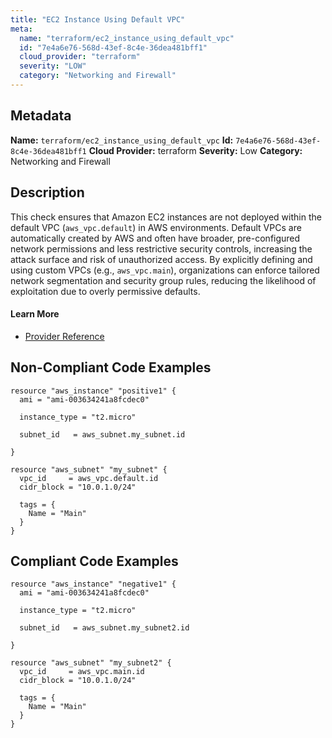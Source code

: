 ```yaml
---
title: "EC2 Instance Using Default VPC"
meta:
  name: "terraform/ec2_instance_using_default_vpc"
  id: "7e4a6e76-568d-43ef-8c4e-36dea481bff1"
  cloud_provider: "terraform"
  severity: "LOW"
  category: "Networking and Firewall"
---
```

## Metadata
**Name:** `terraform/ec2_instance_using_default_vpc`
**Id:** `7e4a6e76-568d-43ef-8c4e-36dea481bff1`
**Cloud Provider:** terraform
**Severity:** Low
**Category:** Networking and Firewall
## Description
This check ensures that Amazon EC2 instances are not deployed within the default VPC (`aws_vpc.default`) in AWS environments. Default VPCs are automatically created by AWS and often have broader, pre-configured network permissions and less restrictive security controls, increasing the attack surface and risk of unauthorized access. By explicitly defining and using custom VPCs (e.g., `aws_vpc.main`), organizations can enforce tailored network segmentation and security group rules, reducing the likelihood of exploitation due to overly permissive defaults.

#### Learn More

 - [Provider Reference](https://registry.terraform.io/providers/hashicorp/aws/latest/docs/resources/instance#subnet_id)

## Non-Compliant Code Examples
```aws
resource "aws_instance" "positive1" {
  ami = "ami-003634241a8fcdec0"

  instance_type = "t2.micro"

  subnet_id   = aws_subnet.my_subnet.id

}

resource "aws_subnet" "my_subnet" {
  vpc_id     = aws_vpc.default.id
  cidr_block = "10.0.1.0/24"

  tags = {
    Name = "Main"
  }
}

```

## Compliant Code Examples
```aws
resource "aws_instance" "negative1" {
  ami = "ami-003634241a8fcdec0"

  instance_type = "t2.micro"

  subnet_id   = aws_subnet.my_subnet2.id

}

resource "aws_subnet" "my_subnet2" {
  vpc_id     = aws_vpc.main.id
  cidr_block = "10.0.1.0/24"

  tags = {
    Name = "Main"
  }
}

```